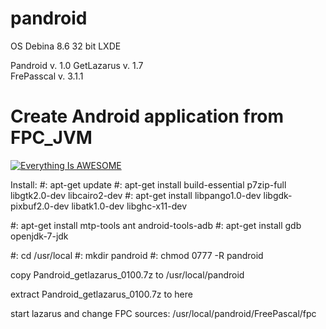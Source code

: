 # pandroid

OS Debina 8.6 32 bit LXDE


Pandroid   v. 1.0 
GetLazarus v. 1.7      
FrePasscal v. 3.1.1


# Create Android application from FPC_JVM 


[![Everything Is AWESOME](https://i.ytimg.com/vi/ZHlzS15Jy9k/hqdefault.jpg)](https://www.youtube.com/watch?v=ZHlzS15Jy9k "Everything Is AWESOME")


Install:
#: apt-get update
#: apt-get install build-essential p7zip-full libgtk2.0-dev libcairo2-dev
#: apt-get install libpango1.0-dev libgdk-pixbuf2.0-dev libatk1.0-dev libghc-x11-dev

#: apt-get install mtp-tools ant android-tools-adb
#: apt-get install gdb openjdk-7-jdk


#: cd /usr/local
#: mkdir pandroid
#: chmod 0777 -R pandroid

copy Pandroid_getlazarus_0100.7z to /usr/local/pandroid

extract Pandroid_getlazarus_0100.7z to here


start lazarus and change FPC sources: /usr/local/pandroid/FreePascal/fpc




